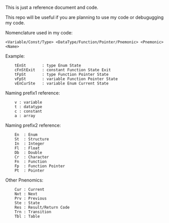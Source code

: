 This is just a reference document and code. 

This repo will be useful if you are planning to use my code or debugugging my code.


  Nomenclature used in my code: 
  
	<Variable/Const/Type> <DataType/Function/Pointer/Pnemonic> <Pnemonic> <Name>
 
  Example:
 
		tEnSt		: type Enum State
		cFnStExit	: constant Function State Exit 
		tFpSt		: type Function Pointer State 
		vFpSt		: variable Function Pointer State
		vEnCurSte   : variable Enum Current State
 
 
  Naming prefix1 reference:

		v : variable
		t : datatype
		c : constant 
		a : array 
 
  Naming prefix2 reference:

 		En  : Enum
 		St  : Structure
 		In  : Integer
 		Fl  : Float
 		Db  : Double
 		Cr  : Character
 		Fn  : Function
 		Fp  : Function Pointer
 		Pt  : Pointer
 		
 	
  Other Pnenomics:
  
 		Cur : Current
 		Nxt : Next
 		Prv : Previous
 		Ste : State
 		Res : Result/Return Code
 		Trn : Transition
 		Tbl : Table


